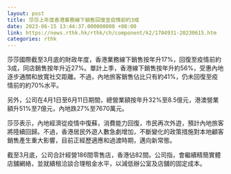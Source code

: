 ```yaml
---
layout: post
title: 莎莎上年度香港業務線下銷售回復至疫情前約3成
date: 2023-06-15 13:44:37.000000000 +08:00
link: https://news.rthk.hk/rthk/ch/component/k2/1704931-20230615.htm
categories: rthk
---
```


莎莎國際截至3月底的財政年度，香港業務線下銷售按年升17%，回復至疫情前約3成，同店銷售按年升近27%。單計上季，香港線下銷售按年升約56%，受惠內地逐步通關和放寬社交距離。不過，內地旅客銷售佔比只有約41%，仍未回復至疫情前的約70%水平。

另外，公司在4月1日至6月11日期間，總營業額按年升32%至8.5億元，港澳營業額升51%至7億元，內地跌27%至7670萬元。

莎莎表示，內地經濟從疫情中復蘇，消費能力回復，市民再次外遊，預計內地旅客將陸續回歸。不過，香港居民外遊人數急劇增加，不斷變化的政策措施對本地顧客銷售產生重大影響，目前正經歷適應和過渡時期，邁向新常態。

截至3月底，公司合計經營186間零售店，香港佔82間。公司指，會繼續精簡實體店舖網絡，並就續租洽談合理租金水平，以減低辦公室及店舖的固定成本。
